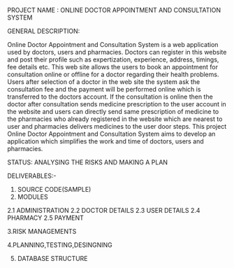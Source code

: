 PROJECT NAME : ONLINE DOCTOR APPOINTMENT AND CONSULTATION SYSTEM

GENERAL DESCRIPTION:

Online Doctor Appointment and Consultation System is a web application used by
doctors, users and pharmacies. Doctors can register in this website and post
their profile such as expertization, experience, address, timings, fee details
etc. This web site allows the users to book an appointment for consultation
online or offline for a doctor regarding their health problems. Users after
selection of a doctor in the web site the system ask the consultation fee and
the payment will be performed online which is transferred to the doctors
account.  If the consultation is online
then the doctor after consultation sends medicine prescription to the user
account in the website and users can directly send same prescription of
medicine to the pharmacies who already registered in the website which are
nearest to user and pharmacies delivers medicines to the user door steps. This
project Online Doctor Appointment and Consultation System aims to develop an
application which simplifies the work and time of doctors, users and
pharmacies.


STATUS: ANALYSING THE RISKS AND MAKING A PLAN

DELIVERABLES:-

1. SOURCE CODE(SAMPLE)
2. MODULES

  2.1 ADMINISTRATION
  2.2 DOCTOR DETAILS
  2.3 USER DETAILS
  2.4 PHARMACY
  2.5 PAYMENT
  
3.RISK MANAGEMENTS

4.PLANNING,TESTING,DESINGNING

5. DATABASE STRUCTURE

